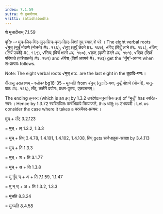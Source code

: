```yaml
---
index: 7.1.59
sutra: शे मुचादीनाम्
vritti: satishabodha
---
```



 शे मुचादीनाम् 7.1.59 

वृत्तिः --ः मुच्-लिप्-विद्-लुप्-सिच्-कृत्-खिद्-पिशां नुम् स्‍यात् शे परे । The eight verbal roots √मुच् (मुचॢँ मोक्षणे (मोचने) #६. १६६), √लुप् (लुपॢँ छेदने #६. १६७), √विद् (विदॢ्ँ लाभे #६. १६८), √लिप् (लिपँ उपदेहे #६. १६९), √सिच् (षिचँ क्षरणे #६. १७०), √कृत् (कृतीँ छेदने #६. १७१), √खिद् (खिदँ परिघाते (परिघातने) #६. १७२) and √पिश् (पिशँ अवयवे #६. १७३) get the “नुँम्”-आगमः when श-प्रत्ययः follows. 

Note: The eight verbal roots √मुच् etc. are the last eight in the तुदादि-गण:। 


गीतासु उदाहरणम् – श्लोकः bg18-35  – मुञ्चति from √मुच् (तुदादि-गणः, मुचॢँ मोक्षणे (मोचने), धातु-पाठः #६. १६६), लँट्, कर्तरि प्रयोगः, प्रथम-पुरुषः, एकवचनम्। 


The ending ऌकार: (which is an इत् by 1.3.2 उपदेशेऽजनुनासिक इत्) of “मुचॢँ” has स्वरित-स्वर:। Hence by 1.3.72 स्वरितञितः कर्त्रभिप्राये क्रियाफले, this धातु: is उभयपदी। Let us consider the case where it takes a परस्मैपद-प्रत्यय:। 


मुच् + लँट् 3.2.123 

= मुच् + ल् 1.3.2, 1.3.3 

= मुच् + तिप् 3.4.78, 1.4.101, 1.4.102, 1.4.108, तिप् gets सार्वधातुक-सञ्ज्ञा by 3.4.113 

= मुच् + ति 1.3.3 

= मुच् + श + ति 3.1.77 

= मुच् + अ + ति 1.3.8 

= मु नुँम् च् + अ + ति 7.1.59, 1.1.47 

= मु न् च् + अ + ति 1.3.2, 1.3.3 

= मुंचति 8.3.24 

= मुञ्चति 8.4.58 


